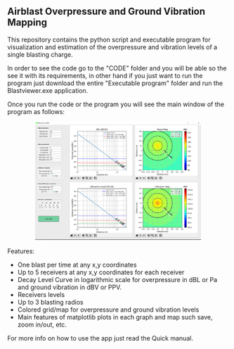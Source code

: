 ## Airblast Overpressure and Ground Vibration Mapping

This repository contains the python script and executable program for visualization and estimation of the overpressure and vibration levels of a single blasting charge.

In order to see the code go to the "CODE" folder and you will be able so the see it with its requirements, in other hand if you just want to run the program just download the entire "Executable program" folder and run the Blastviewer.exe application.  

Once you run the code or the program you will see the main window of the program as follows:
<p align="center">
<img src="images/main_menu.PNG" width="75%"  >
</p>
<!-- ![](images/main_menu.PNG) -->

Features:
* One blast per time at any x,y coordinates
* Up to 5 receivers at any x,y coordinates for each receiver
* Decay Level Curve in logarithmic scale for overpressure in dBL or Pa and ground vibration in dBV or PPV.
* Receivers levels 
* Up to 3 blasting radios
* Colored grid/map for overpressure and ground vibration levels
* Main features of matplotlib plots in each graph and map such save, zoom in/out, etc.

For more info on how to use the app just read the Quick manual.





